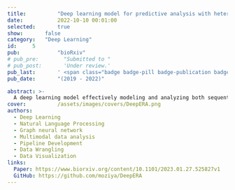 ```yaml
---
title:          "Deep learning model for predictive analysis with heterogeneous datasets for drug-target interactions"
date:           2022-10-10 00:01:00
selected:       true
show:		false
category:	"Deep Learning"
id:		5
pub:            "bioRxiv"
# pub_pre:        "Submitted to "
# pub_post:       'Under review.'
pub_last:       ' <span class="badge badge-pill badge-publication badge-success">Spotlight</span>'
pub_date:       "(2019 - 2022)"

abstract: >-
  A deep learning model effectively modeling and analyzing both sequential data and network data for high-accuracy drug-target interaction prediction. It increased the AUROC by 12% in challenging tasks and made predictions for ~29M drug-target pairs and identified 45K novel drug-protein interactions with high computational confidence.
cover:          /assets/images/covers/DeepERA.png
authors:
  - Deep Learning
  - Natural Language Processing
  - Graph neural network
  - Multimodal data analysis
  - Pipeline Development
  - Data Wrangling
  - Data Visualization
links:
  Paper: https://www.biorxiv.org/content/10.1101/2023.01.27.525827v1
  GitHub: https://github.com/moziya/DeepERA
---
```

